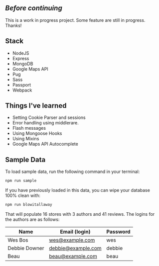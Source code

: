 ## _Before continuing_
This is a work in progress project. Some feature are still in progress. Thanks!

## Stack

- NodeJS
- Express
- MongoDB
- Google Maps API
- Pug
- Sass
- Passport
- Webpack

## Things I've learned
- Setting Cookie Parser and sessions
- Error handling using middlerare.
- Flash messages
- Using Mongoose Hooks
- Using Mixins
- Google Maps API Autocomplete

## Sample Data

To load sample data, run the following command in your terminal:

```bash
npm run sample
```

If you have previously loaded in this data, you can wipe your database 100% clean with:

```bash
npm run blowitallaway
```

That will populate 16 stores with 3 authors and 41 reviews. The logins for the authors are as follows:

|Name|Email (login)|Password|
|---|---|---|
|Wes Bos|wes@example.com|wes|
|Debbie Downer|debbie@example.com|debbie|
|Beau|beau@example.com|beau|


